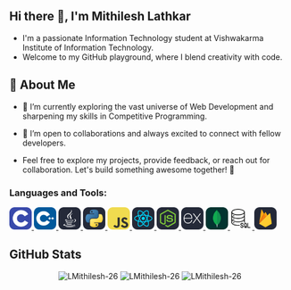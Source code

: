 <h2 align="centre">Hi there 👋, I'm Mithilesh Lathkar</h2>

- I'm a passionate Information Technology student at Vishwakarma Institute of Information Technology. 
- Welcome to my GitHub playground, where I blend creativity with code.

## 🚀 About Me

- 🔭 I’m currently exploring the vast universe of Web Development and sharpening my skills in Competitive Programming.
- 👯 I’m open to collaborations and always excited to connect with fellow developers.

- Feel free to explore my projects, provide feedback, or reach out for collaboration. Let's build something awesome together! 🚀

<h3 align="left">Languages and Tools:</h3>
<p align="left">


  <a href="https://www.learn-c.org/" target="_blank"> 
  <img src="https://raw.githubusercontent.com/tandpfun/skill-icons/main/icons/C.svg" alt="C" width="40" height="40"/> </a>

  <a href="https://www.w3schools.com/cpp/" target="_blank"> 
  <img src="https://raw.githubusercontent.com/tandpfun/skill-icons/main/icons/CPP.svg" alt="cplusplus" width="40" height="40"/> </a>

  <a href="https://www.learnjavaonline.org/" target="_blank"> 
  <img src="https://github.com/tandpfun/skill-icons/blob/main/icons/Java-Dark.svg" alt="Java" width="40" height="40"/> </a>
  
  <a href="https://www.python.org" target="_blank"> 
  <img src="https://raw.githubusercontent.com/tandpfun/skill-icons/main/icons/Python-Dark.svg" alt="python" width="40" height="40"/> </a>
 
  <a href="https://developer.mozilla.org/en-US/docs/Web/JavaScript" target="_blank">
  <img src="https://raw.githubusercontent.com/tandpfun/skill-icons/main/icons/JavaScript.svg" alt="javascript" width="40" height="40"/> </a> 
  
  <a href="https://reactjs.org/" target="_blank"> 
  <img src="https://raw.githubusercontent.com/tandpfun/skill-icons/main/icons/React-Dark.svg" alt="cplusplus" width="40" height="40"/> </a> 
 
  <a href="https://nodejs.org" target="_blank"> 
  <img src="https://raw.githubusercontent.com/tandpfun/skill-icons/main/icons/NodeJS-Dark.svg" alt="nodejs" width="40" height="40"/> </a>
  
  <a href="https://expressjs.com/" target="_blank"> 
  <img src="https://raw.githubusercontent.com/tandpfun/skill-icons/main/icons/ExpressJS-Dark.svg" alt="nodejs" width="40" height="40"/> </a>

  <a href="https://www.mongodb.com/" target="_blank">
  <img src="https://raw.githubusercontent.com/tandpfun/skill-icons/main/icons/MongoDB.svg" alt="mongodb" width="40" height="40"/> </a>

  <a href="https://www.w3schools.com/sql/" target="_blank"> 
  <img src="https://github.com/LMithilesh-26/LMithilesh-26/blob/main/SQL.svg" alt="SQL" width="40" height="40"/> </a>

  <a href="https://firebase.google.com/" target="_blank"> 
  <img src="https://raw.githubusercontent.com/tandpfun/skill-icons/main/icons/Firebase-Dark.svg" alt="firebase" width="40" height="40"/> </a>
 

## GitHub Stats
<p align="center">
  <div align="center">
    <img height = "180" width = "400" src="https://github-readme-stats.vercel.app/api?username=LMithilesh-26&show_icons=true&theme=outrun" alt="LMithilesh-26">
    <img height = "180" width = "400" src="https://github-readme-streak-stats.herokuapp.com/?user=LMithilesh-26&theme=buefy-dark&date_format=M%20j%5B%2C%20Y%5D" alt="LMithilesh-26" />
    <img height = "180" width = "400" src="https://github-readme-stats.vercel.app/api/top-langs?username=LMithilesh-26&show_icons=true&locale=en&layout=compact&theme=outrun" alt="LMithilesh-26">
  </div>
</p>
